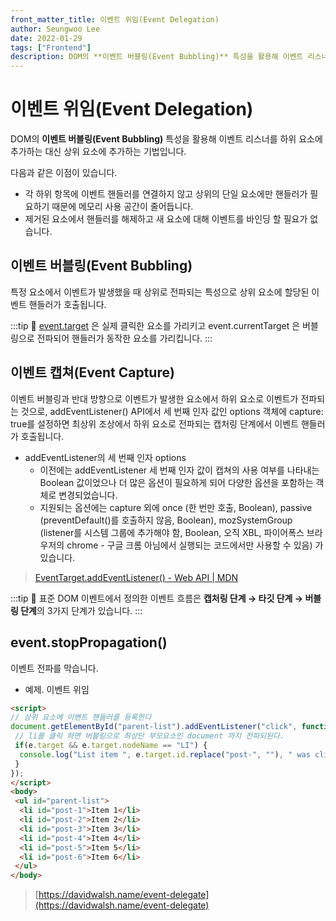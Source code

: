 ```yaml
---
front_matter_title: 이벤트 위임(Event Delegation)
author: Seungwoo Lee
date: 2022-01-29
tags: ["Frontend"]
description: DOM의 **이벤트 버블링(Event Bubbling)** 특성을 활용해 이벤트 리스너를 하위 요소에 추가하는 대신 상위 요소에 추가하는 기법입니다.
---
```


# 이벤트 위임(Event Delegation)

DOM의 **이벤트 버블링(Event Bubbling)** 특성을 활용해 이벤트 리스너를 하위 요소에 추가하는 대신 상위 요소에 추가하는 기법입니다.

다음과 같은 이점이 있습니다.

* 각 하위 항목에 이벤트 핸들러를 연결하지 않고 상위의 단일 요소에만 핸들러가 필요하기 때문에 메모리 사용 공간이 줄어듭니다.
* 제거된 요소에서 핸들러를 해제하고 새 요소에 대해 이벤트를 바인딩 할 필요가 없습니다.

## 이벤트 버블링(Event Bubbling)

특정 요소에서 이벤트가 발생했을 때 상위로 전파되는 특성으로 상위 요소에 할당된 이벤트 핸들러가 호출됩니다.

:::tip
🔑 [event.target](http://event.target) 은 실제 클릭한 요소를 가리키고 event.currentTarget 은 버블링으로 전파되어 핸들러가 동작한 요소를 가리킵니다.
:::

## 이벤트 캡쳐(Event Capture)

이벤트 버블링과 반대 방향으로 이벤트가 발생한 요소에서 하위 요소로 이벤트가 전파되는 것으로, addEventListener() API에서 세 번째 인자 값인 options 객체에 capture: true를 설정하면 최상위 조상에서 하위 요소로 전파되는 캡처링 단계에서 이벤트 핸들러가 호출됩니다.

* addEventListener의 세 번째 인자 options
  * 이전에는 addEventListener 세 번째 인자 값이 캡쳐의 사용 여부를 나타내는 Boolean 값이었으나 더 많은 옵션이 필요하게 되어 다양한 옵션을 포함하는 객체로 변경되었습니다.
  * 지원되는 옵션에는 capture 외에 once (한 번만 호출, Boolean), passive (preventDefault()를 호출하지 않음, Boolean), mozSystemGroup (listener를 시스템 그룹에 추가해야 함, Boolean, 오직 XBL, 파이어폭스 브라우저의 chrome - 구글 크롬 아님에서 실행되는 코드에서만 사용할 수 있음) 가 있습니다.

> [EventTarget.addEventListener() - Web API | MDN](https://developer.mozilla.org/ko/docs/Web/API/EventTarget/addEventListener)

:::tip
🔑 표준 DOM 이벤트에서 정의한 이벤트 흐름은 **캡처링 단계 → 타깃 단계 → 버블링 단계**의 3가지 단계가 있습니다.
:::

## event.stopPropagation()

이벤트 전파를 막습니다.

* 예제. 이벤트 위임

```html
<script>
// 상위 요소에 이벤트 핸들러를 등록한다 
document.getElementById("parent-list").addEventListener("click", function(e) {
 // li를 클릭 하면 버블링으로 최상단 부모요소인 document 까지 전파되된다.
 if(e.target && e.target.nodeName == "LI") {
  console.log("List item ", e.target.id.replace("post-", ""), " was clicked!");
 }
});
</script>
<body>
 <ul id="parent-list">
  <li id="post-1">Item 1</li>
  <li id="post-2">Item 2</li>
  <li id="post-3">Item 3</li>
  <li id="post-4">Item 4</li>
  <li id="post-5">Item 5</li>
  <li id="post-6">Item 6</li>
 </ul>
</body>
```

> [https://davidwalsh.name/event-delegate](https://davidwalsh.name/event-delegate)
